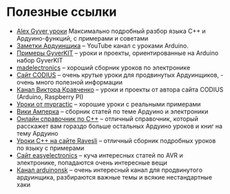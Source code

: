 # Полезные ссылки

- [Alex Gyver уроки](https://alexgyver.ru/lessons/) Максимально подробный разбор языка C++ и Ардуино-функций, с примерами и советами
- [Заметки Ардуинщика](https://www.youtube.com/channel/UC4axiS76D784-ofoTdo5zOA/videos) – YouTube канал с уроками Arduino.
- [Примеры GyverKIT](https://kit.alexgyver.ru/tutorials/) – уроки и проекты, ориентированные на Arduino набор GyverKIT
- [madelectronics](http://madelectronics.ru/uchebnik/) – хороший сборник уроков по электронике
- [Сайт CODIUS](https://codius.ru/articles) – очень крутые уроки для продвинутых Ардуинщиков, - очень много полезной информации
- [Канал Виктора Кравченко](https://www.youtube.com/user/deftvk) – уроки и проекты от автора сайта CODIUS (Arduino, Raspberry PI)
- [Уроки от mypractic](http://mypractic.ru/uroki-programmirovaniya-arduino-navigaciya-po-urokam) – хорошие уроки с реальными примерами
- [Вики Амперка](http://wiki.amperka.ru/) – сборник статей по теме Ардуино и электроники
- [Онлайн справочник по C++](http://www.c-cpp.ru/books/) – отличный справочник, который расскажет вам гораздо больше остальных Ардуино уроков и книг на тему Ардуино
- [Уроки C++ на сайте Ravesli](https://ravesli.com/uroki-cpp/) – отличный сборник подробных уроков по языку с примерами
- [Сайт easyelectronics](http://easyelectronics.ru/category/avr-uchebnyj-kurs) – куча интересных статей по AVR и электронике, попадаются очень интересные вещи
- [Канал arduinonsk](https://www.youtube.com/channel/UC5QApAiPvt_IhkkRBFrRD8g/videos) – очень интересный канал для продвинутого ардуинщика, разбираются важные темы и всякие нестандартные хаки
